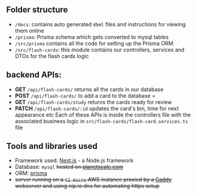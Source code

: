 ## Folder structure

- `/docs`: contains auto generated `dbml` files and instructions for viewing them online
- `/prisma`: Prisma schema which gets converted to mysql tables 
- `/src/prisma` contains all the code for setting up the Prisma ORM
- `/src/flash-cards`: this module contains our controllers, services and DTOs for the flash cards logic

## backend APIs:

- **GET** `/api/flash-cards/` returns all the cards in our database
- **POST** `/api/flash-cards/` to add a card to the database =
- **GET** `/api/flash-cards/study` returns the cards ready for review 
- **PATCH** `/api/flash-cards/:id` updates the card's bin, time for next appearance etc
Each of these APIs is inside the controllers file with the associated business logic in `src/flash-cards/flash-card.services.ts` file

## Tools and libraries used

- Framework used: [Nest.js](https://nestjs.com/) - a Node.js framework
- Database: `mysql` ~~hosted on [planetscale.com](https://planetscale.com/)~~
- ORM: [prisma](https://www.prisma.io/)
- ~~server running on a `t2 micro` AWS instance proxied by a [Caddy](https://caddyserver.com/) webserver and using nip.io dns for automating https setup~~
